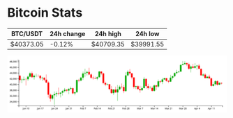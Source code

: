 # Bitcoin Stats

BTC/USDT|24h change|24h high|24h low|
|---|---|---|---|
|$40373.05|-0.12%|$40709.35|$39991.55|

<img src="./chart.svg">
